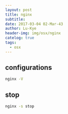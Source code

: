 ```yaml
---
layout: post
title: nginx
subtitle: 
date: 2017-03-04 02-Mar-43
author: Lu-Kye
header-img: img/osx/nginx
catelog: true
tags: 
  - osx
---
```

## configurations
```bash
nginx -V
```

## stop
```bash
nginx -s stop
```
